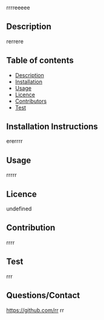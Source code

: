 
rrrreeeee



## Description 

rerrere

## Table of contents

- [Description](#Description)
- [Installation](#Installation)
- [Usage](#Usage)
- [Licence](#Licence)
- [Contributors](#Contributors)
- [Test](#Test)

## Installation Instructions

ererrrr

## Usage

rrrrr

## Licence

undefined

## Contribution

rrrr

## Test

rrr

## Questions/Contact

https://github.com/rr
rr

